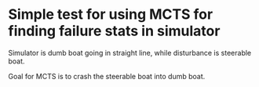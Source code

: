 # Simple test for using MCTS for finding failure stats in simulator

Simulator is dumb boat going in straight line, while disturbance is steerable boat.

Goal for MCTS is to crash the steerable boat into dumb boat.